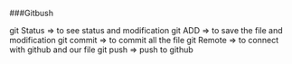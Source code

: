  ###Gitbush 

git Status => to see status and modification
git ADD => to save the file and modification
git commit => to commit all the file 
git Remote => to connect with github and our file 
git push => push to github 
